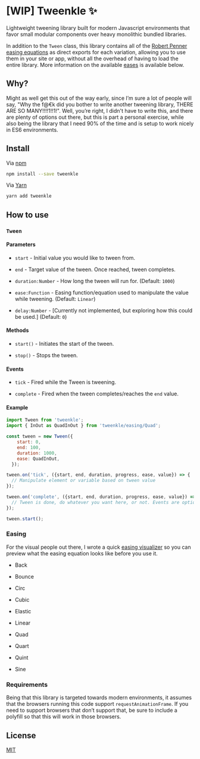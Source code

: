# [WIP] Tweenkle ✨

Lightweight tweening library built for modern Javascript environments that favor
small modular components over heavy monolithic bundled libraries.

In addition to the `Tween` class, this library contains
all of the [Robert Penner easing equations](http://robertpenner.com/easing/) as
direct exports for each variation, allowing you to use them in your site or app,
without all the overhead of having to load the entire library. More information
on the available [eases](#eases) is available below.

## Why?

Might as well get this out of the way early, since I’m sure a lot of people will
say, "Why the f@€k did you bother to write another tweening library, THERE ARE
SO MANY!!!!1!!1!". Well, you’re right, I didn't have to write this, and there are
plenty of options out there, but this is part a personal exercise, while also
being the library that I need 90% of the time and is setup to work nicely in ES6
environments.

## Install

Via [npm](https://npmjs.com/package/tweenkle)

```sh
npm install --save tweenkle
```

Via [Yarn](https://yarn.fyi/tweenkle)

```sh
yarn add tweenkle
```

## How to use

### `Tween`

#### Parameters

* `start` - Initial value you would like to tween from.

* `end` - Target value of the tween. Once reached, tween completes.

* `duration:Number` - How long the tween will run for. (Default: `1000`)

* `ease:Function` - Easing function/equation used to manipulate the value while tweening. (Default: `Linear`)

* `delay:Number` - [Currently not implemented, but exploring how this could be used.] (Default: `0`)

#### Methods

* `start()` - Initiates the start of the tween.

* `stop()` - Stops the tween.

#### Events

* `tick` - Fired while the Tween is tweening.

* `complete` - Fired when the tween completes/reaches the `end` value.

#### Example

```js
import Tween from 'tweenkle';
import { InOut as QuadInOut } from 'tweenkle/easing/Quad';

const tween = new Tween({
    start: 0,
    end: 100,
    duration: 1000,
    ease: QuadInOut,
  });

tween.on('tick', ({start, end, duration, progress, ease, value}) => {
  // Manipulate element or variable based on tween value
});

tween.on('complete', ({start, end, duration, progress, ease, value}) => {
  // Tween is done, do whatever you want here, or not. Events are optional.
});

tween.start();
```

### Easing

For the visual people out there, I wrote a quick [easing visualizer](https://codepen.io/ryanhefner/details/YxmKQG/)
so you can preview what the easing equation looks like before you use it.

* Back

* Bounce

* Circ

* Cubic

* Elastic

* Linear

* Quad

* Quart

* Quint

* Sine

### Requirements

Being that this library is targeted towards modern environments, it assumes that
the browsers running this code support `requestAnimationFrame`. If you need to
support browsers that don’t support that, be sure to include a polyfill so that
this will work in those browsers.

## License

[MIT](LICENSE)
